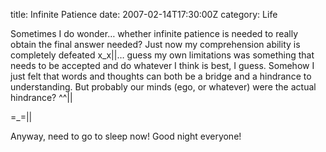 title: Infinite Patience
date: 2007-02-14T17:30:00Z
category: Life

Sometimes I do wonder… whether infinite patience is needed to really obtain the final answer needed? Just now my comprehension ability is completely defeated x_x||… guess my own limitations was something that needs to be accepted and do whatever I think is best, I guess. Somehow I just felt that words and thoughts can both be a bridge and a hindrance to understanding. But probably our minds (ego, or whatever) were the actual hindrance? ^^||

=\_=||

Anyway, need to go to sleep now! Good night everyone!
